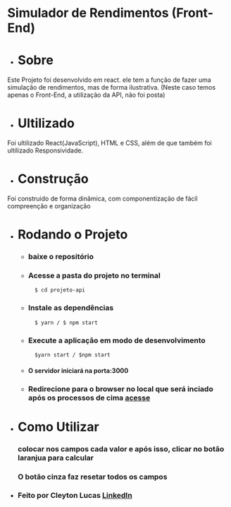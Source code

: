 # Simulador de Rendimentos (Front-End)

* # Sobre
<p>
    Este Projeto foi desenvolvido em react. ele tem a função de fazer uma simulação de rendimentos, mas de forma ilustrativa.
    (Neste caso temos apenas o Front-End, a utilização da API, não foi posta)
</p>

* # Ultilizado
<p>
    Foi ultilizado React(JavaScript), HTML e CSS, além de que também foi ultilizado Responsividade.
</p>

* # Construção
<p>
    Foi construido de forma dinâmica, com componentização de fácil compreenção e organização
</p>

* # Rodando o Projeto
    * ### baixe o repositório
    * ### Acesse a pasta do projeto no terminal
            $ cd projeto-api
    * ### Instale as dependências
            $ yarn / $ npm start
    * ### Execute a aplicação em modo de desenvolvimento
            $yarn start / $npm start
    * #### O servidor iniciará na porta:3000 
    * ### Redirecione para o browser no local que será inciado após os processos de cima <a href='http://localhost:3000' >acesse</a>

* # Como Utilizar
    ### colocar nos campos cada valor e após isso, clicar no botão laranjua para calcular
    ### O botão cinza faz resetar todos os campos

* ### Feito por Cleyton Lucas <a href='https://www.linkedin.com/in/cleyton-lucas-51aa551b3/' >LinkedIn</a>
